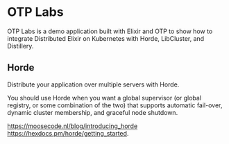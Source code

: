 # OTP Labs

OTP Labs is a demo application built with Elixir and OTP to show how to integrate
Distributed Elixir on Kubernetes with Horde, LibCluster, and Distillery. 

## Horde
Distribute your application over multiple servers with Horde.

You should use Horde when you want a global supervisor (or global registry, or some combination of the two) 
that supports automatic fail-over, dynamic cluster membership, and graceful node shutdown.

https://moosecode.nl/blog/introducing_horde
https://hexdocs.pm/horde/getting_started.

